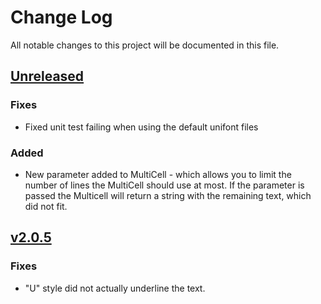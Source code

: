 # Change Log
All notable changes to this project will be documented in this file.

## [Unreleased]

### Fixes
- Fixed unit test failing when using the default unifont files

### Added
- New parameter added to MultiCell - which allows you to limit the number of lines the MultiCell should use at most. If the parameter is passed the Multicell will return a string with the remaining text, which did not fit.

## [v2.0.5]

### Fixes
- "U" style did not actually underline the text.

[Unreleased]: https://github.com/DocnetUK/tfpdf/compare/v2.0.5...HEAD
[v2.0.5]: https://github.com/DocnetUK/tfpdf/compare/v2.0.4...v2.0.5
